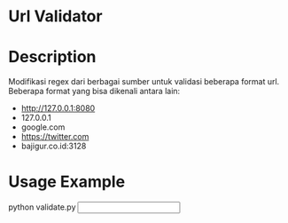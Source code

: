 Url Validator
=============

Description
=============
Modifikasi regex dari berbagai sumber untuk validasi beberapa format url.
Beberapa format yang bisa dikenali antara lain:
* http://127.0.0.1:8080
* 127.0.0.1
* google.com
* https://twitter.com
* bajigur.co.id:3128

Usage Example
=============
python validate.py <input url>